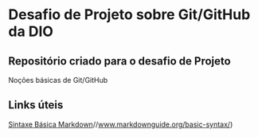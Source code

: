 # Desafio de Projeto sobre Git/GitHub da DIO
## Repositório criado para o desafio de Projeto

Noções básicas de Git/GitHub
## Links úteis
[Sintaxe Básica Markdown](https:)//www.markdownguide.org/basic-syntax/)

